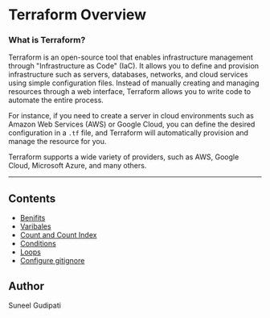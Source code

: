 # Terraform Overview

### What is Terraform?

Terraform is an open-source tool that enables infrastructure management through "Infrastructure as Code" (IaC). It allows you to define and provision infrastructure such as servers, databases, networks, and cloud services using simple configuration files. Instead of manually creating and managing resources through a web interface, Terraform allows you to write code to automate the entire process.

For instance, if you need to create a server in cloud environments such as Amazon Web Services (AWS) or Google Cloud, you can define the desired configuration in a `.tf` file, and Terraform will automatically provision and manage the resource for you. 

Terraform supports a wide variety of providers, such as AWS, Google Cloud, Microsoft Azure, and many others.

---

## Contents
- [Benifits](tf_benefits.md)
- [Varibales](tf_variable.md)
- [Count and Count Index](tf_count_index.md)
- [Conditions](tf_conditions.md)
- [Loops](tf_loops.md)
- [Configure gitignore](TF_GitIgnore.md)


## Author
Suneel Gudipati
